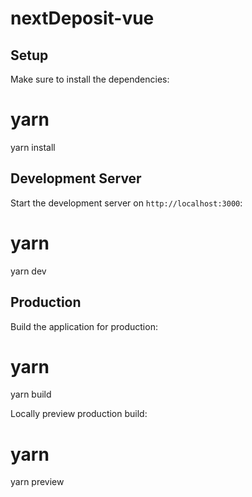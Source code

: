 # nextDeposit-vue

## Setup

Make sure to install the dependencies:

# yarn

yarn install

## Development Server

Start the development server on `http://localhost:3000`:

# yarn

yarn dev

## Production

Build the application for production:

# yarn

yarn build

Locally preview production build:

# yarn

yarn preview
